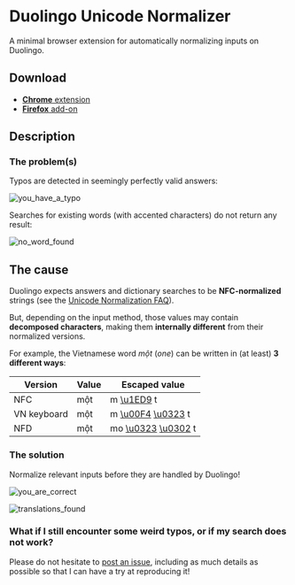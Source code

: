 # Duolingo Unicode Normalizer

A minimal browser extension for automatically normalizing inputs on Duolingo.

## Download

* [**Chrome** extension](https://chrome.google.com/webstore/detail/duolingo-unicode-normaliz/faikjkggoclbeabkigadengajchidand)
* [**Firefox** add-on](https://addons.mozilla.org/firefox/addon/duolingo-unicode-normalizer/)

## Description

### The problem(s)

Typos are detected in seemingly perfectly valid answers:

![you_have_a_typo](https://user-images.githubusercontent.com/25432517/60756496-39199c00-9ffe-11e9-817c-cbd3dd337ac3.png)

Searches for existing words (with accented characters) do not return any result:

![no_word_found](https://user-images.githubusercontent.com/25432517/60760068-5a46b080-a02f-11e9-81a3-3901721b481d.png)

## The cause

Duolingo expects answers and dictionary searches to be __NFC-normalized__ strings
(see the [Unicode Normalization FAQ](https://unicode.org/faq/normalization.html)).

But, depending on the input method, those values may contain __decomposed characters__,
making them __internally different__ from their normalized versions.

For example, the Vietnamese word _một_ (_one_) can be written in (at least)
__3 different ways__:

| Version     | Value | Escaped value   |
| ------------| ----- |---------------- |
| NFC         | một   | m [\u1ED9](https://unicode-table.com/en/1ED9/) t |
| VN keyboard | một   | m [\u00F4](https://unicode-table.com/en/00F4/) [\u0323](https://unicode-table.com/en/0323/) t |
| NFD         | một   | mo [\u0323](https://unicode-table.com/en/0323/) [\u0302](https://unicode-table.com/en/0302/) t |

### The solution

Normalize relevant inputs before they are handled by Duolingo!

![you_are_correct](https://user-images.githubusercontent.com/25432517/60757095-8d287e80-a006-11e9-981c-5ec363575b8b.png)

![translations_found](https://user-images.githubusercontent.com/25432517/60760069-5b77dd80-a02f-11e9-9fd3-a328aebf6abc.png)

### What if I still encounter some weird typos, or if my search does not work?

Please do not hesitate to
[post an issue](https://github.com/blmage/duolingo-unicode-normalizer/issues/new),
including as much details as possible so that I can have a try at reproducing it!
